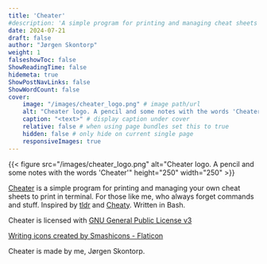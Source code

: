 ```yaml
---
title: 'Cheater'
#description: 'A simple program for printing and managing cheat sheets to print in terminal'
date: 2024-07-21
draft: false
author: "Jørgen Skontorp"
weight: 1
falseshowToc: false
ShowReadingTime: false
hidemeta: true
ShowPostNavLinks: false
ShowWordCount: false
cover:
    image: "/images/cheater_logo.png" # image path/url
    alt: "Cheater logo. A pencil and some notes with the words 'Cheater'" # alt text
    caption: "<text>" # display caption under cover
    relative: false # when using page bundles set this to true
    hidden: false # only hide on current single page
    responsiveImages: true
---
```


{{< figure src="/images/cheater_logo.png" alt="Cheater logo. A pencil and some notes with the words 'Cheater'" height="250" width="250" >}}

[Cheater](https://github.com/jrgn9/cheater) is a simple program for printing and managing your own cheat sheets to print in terminal. For those like me, who always forget commands and stuff. Inspired by [tldr](https://tldr.sh/) and [Cheaty](https://github.com/linuxmint/cinnamon-spices-applets/tree/master/cheaty@centurix). Written in Bash.

<!--more--> 

Cheater is licensed with [GNU General Public License v3](https://www.gnu.org/licenses/gpl-3.0.en.html)

[Writing icons created by Smashicons - Flaticon](https://www.flaticon.com/free-icons/writing)

Cheater is made by me, Jørgen Skontorp.

